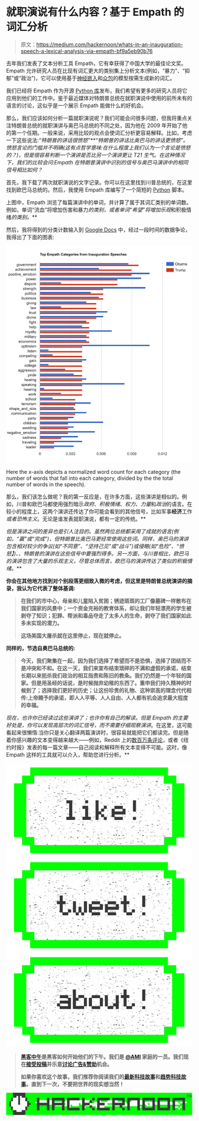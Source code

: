 # 就职演说有什么内容？基于 Empath 的词汇分析

> 原文：<https://medium.com/hackernoon/whats-in-an-inauguration-speech-a-lexical-analysis-via-empath-bf9a5eb90b76>

去年我们发表了文本分析工具 Empath，它有幸获得了中国大学的最佳论文奖。Empath 允许研究人员在比现有词汇更大的类别集上分析文本(例如，“暴力”、“抑郁”或“政治”)，它可以使用基于[神经嵌入](https://papers.nips.cc/paper/5021-distributed-representations-of-words-and-phrases-and-their-compositionality.pdf)和[众包](https://en.wikipedia.org/wiki/Crowdsourcing)的模型按需生成新的词汇。

我们已经将 Empath 作为开源 [Python 库](https://github.com/Ejhfast/empath-client)发布，我们希望有更多的研究人员将它应用到他们的工作中。鉴于最近媒体对特朗普总统在就职演说中使用的前所未有的语言的讨论，这似乎是一个展示 Empath 能做什么的好机会。

那么，我们应该如何分析一篇就职演说呢？我们可能会问很多问题，但我将重点关注特朗普总统的就职演讲与奥巴马总统的不同之处，因为他在 2009 年开始了他的第一个任期。一般来说，采用比较的观点会使词汇分析更容易解释。比如，考虑一下这些说法:*“特朗普的讲话很愤怒”**“特朗普的讲话比奥巴马的讲话更愤怒”。愤怒言论的门槛并不明确(这有点哲学意味:在什么程度上我们认为一个言论是愤怒的？)，但是很容易判断一个演讲是否比另一个演讲更让 T21 生气。在这种情况下，我们的比较会问:Empath 在特朗普演讲中识别的信号与奥巴马演讲中的相同信号相比如何？*

首先，我下载了两次就职演说的文字记录。你可以在这里找到川普总统的，在这里找到欧巴马总统的。然后，我使用 Empath 库编写了一个简短的 [Python](https://hackernoon.com/tagged/python) 脚本。

上图中，Empath 浏览了每篇演讲中的单词，并计算了属于其词汇类别的单词数。例如，单词“流血”将增加伤害和暴力*的类别，或者单词“希望”将增加乐观*和积极情绪*的类别。***

然后，我将得到的分类计数输入到 [Google Docs](https://docs.google.com/spreadsheets/d/16_Oz4zW1xBkvh2jKgnuit5vdneLx5VLhNw_1qut04PQ/edit?usp=sharing) 中，经过一段时间的数据争论，我得出了下面的图表:

![](img/cb36c1b280e59af5afdc1a5047efb883.png)

Here the x-axis depicts a normalized word count for each category (the number of words that fall into each category, divided by the the total number of words in the speech).

那么，我们该怎么做呢？我的第一反应是，在许多方面，这些演讲是相似的。例如，川普和欧巴马都使用强烈暗示*政府*、*积极情绪*、*权力、力量*和*政治*的语言。在较小的程度上，这两个演讲还传达了你可能会看到的其他信号，比如军事**经济**工作*或者恐怖主义*。无论是谁发表就职演说，都有一定的传统。**

**但是演讲之间的差异也是引人注目的。虽然两位总统都采用了成就的语言(例如，“赢”或“完成”)，但特朗普比奥巴马更经常使用这些词。同样，奥巴马的演讲包含相对较少的*争议*(如“不同意”、“坚持己见”或“战斗”)或*侵略*(如“危险”、“愤怒】)*、*、特朗普的演讲在这些信号中要强烈得多。另一方面，与川普相比，欧巴马的演讲包含了大量的*乐观主义*，尽管总体而言，欧巴马的演讲传达了类似的积极情绪*。***

**你会在其他地方找到对个别段落更细致入微的考虑，但这里是特朗普总统演讲的摘录，我认为它代表了整体基调:**

> **在我们的市中心，母亲和儿童陷入贫困；锈迹斑斑的工厂像墓碑一样散布在我们国家的风景中；一个资金充裕的教育体系，却让我们年轻漂亮的学生被剥夺了知识；犯罪、帮派和毒品夺走了太多人的生命，剥夺了我们国家如此多未实现的潜力。**
> 
> **这场美国大屠杀就在这里停止，现在就停止。**

**同样的，节选自奥巴马总统的:**

> **今天，我们聚集在一起，因为我们选择了希望而不是恐惧，选择了团结而不是冲突和不和。在这一天，我们来宣布结束琐碎的不满和虚假的承诺，结束长期以来扼杀我们政治的相互指责和陈旧的教条。我们仍然是一个年轻的国家。但是用圣经的话说，是时候抛弃幼稚的东西了。重申我们持久精神的时候到了；选择我们更好的历史；让这份珍贵的礼物、这种崇高的理念代代相传:上帝赐予的承诺，即人人平等、人人自由、人人都有机会追求最大程度的幸福。**

**现在，也许你已经读过这些演讲了；也许你有自己的解读。但是 Empath 的主要好处是，你可以发现高层次的词汇信号*，而不需要仔细观察演讲*。在这里，这可能看起来很懒惰:当你只是关心翻译两篇演讲时，很容易就能把它们都读完。但是随着你感兴趣的文本变得越来越大——例如，Reddit 上的[数百万条评论](https://arxiv.org/pdf/1609.00425v1.pdf)，或者《纽约时报》发表的每一篇文章——自己阅读和解释所有文本变得不可能。这时，像 Empath 这样的工具就可以介入，帮助您进行分析。**

**[![](img/50ef4044ecd4e250b5d50f368b775d38.png)](http://bit.ly/HackernoonFB)****[![](img/979d9a46439d5aebbdcdca574e21dc81.png)](https://goo.gl/k7XYbx)****[![](img/2930ba6bd2c12218fdbbf7e02c8746ff.png)](https://goo.gl/4ofytp)**

> **[黑客中午](http://bit.ly/Hackernoon)是黑客如何开始他们的下午。我们是 [@AMI](http://bit.ly/atAMIatAMI) 家庭的一员。我们现在[接受投稿](http://bit.ly/hackernoonsubmission)并乐意[讨论广告&赞助](mailto:partners@amipublications.com)机会。**
> 
> **如果你喜欢这个故事，我们推荐你阅读我们的[最新科技故事](http://bit.ly/hackernoonlatestt)和[趋势科技故事](https://hackernoon.com/trending)。直到下一次，不要把世界的现实想当然！**

**![](img/be0ca55ba73a573dce11effb2ee80d56.png)**